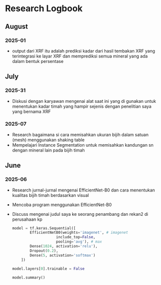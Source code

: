 # Research Logbook

## August

### 2025-01
- output dari XRF itu adalah prediksi kadar dari hasil tembakan XRF yang terintegrasi ke layar XRF dan memprediksi semua mineral yang ada dalam bentuk persentase

## July

### 2025-31
- Diskusi dengan karyawan mengenai alat saat ini yang di gunakan untuk menentukan kadar timah yang hampir sejenis dengan penelitian saya yang bernama XRF 


### 2025-07
- Research bagaimana si cara memisahkan ukuran bijih dalam satuan (mesh) menggunakan shaking table
- Mempelajari Instance Segmentation untuk memisahkan kandungan sn dengan mineral lain pada bijih timah


## June

### 2025-06
- Research jurnal-jurnal mengenai EfficientNet-B0 dan cara menentukan kualitas bijih timah berdasarkan visual
- Mencoba program menggunakan EfficientNet-B0 
- Discuss mengenai judul saya ke seorang penambang dan rekan2 di perusahaan kp

    ```python
    model = tf.keras.Sequential([
            EfficientNetB0(weights='imagenet', # imagenet
                        include_top=False,
                        pooling='avg'), # max
            Dense(1024, activation='relu'),
            Dropout(0.2), 
            Dense(5, activation='softmax')
        ])
        
    model.layers[0].trainable = False

    model.summary()
    ```